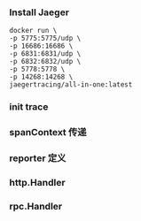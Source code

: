 ### Install Jaeger

```
docker run \
-p 5775:5775/udp \
-p 16686:16686 \
-p 6831:6831/udp \
-p 6832:6832/udp \
-p 5778:5778 \
-p 14268:14268 \
jaegertracing/all-in-one:latest
```

### init trace


### spanContext 传递


### reporter 定义


### http.Handler


### rpc.Handler